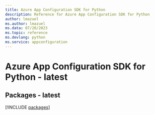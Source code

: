 ```yaml
---
title: Azure App Configuration SDK for Python
description: Reference for Azure App Configuration SDK for Python
author: lmazuel
ms.author: lmazuel
ms.data: 07/20/2023
ms.topic: reference
ms.devlang: python
ms.service: appconfiguration
---
```

# Azure App Configuration SDK for Python - latest
## Packages - latest
[!INCLUDE [packages](app-configuration-index.md)]